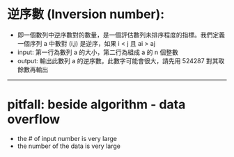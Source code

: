 
# 逆序數 (Inversion number): 
- 即一個數列中逆序數對的數量，是一個評估數列未排序程度的指標。我們定義一個序列 a 中數對 (i,j) 是逆序，如果 i < j 且 ai > aj
- input: 第一行為數列 a 的大小，第二行為組成 a 的 n 個整數
- output: 輸出此數列 a 的逆序數。此數字可能會很大，請先用 524287 對其取餘數再輸出

---
# pitfall: beside algorithm - data overflow
- the # of input number is very large 
- the number of the data is very large

